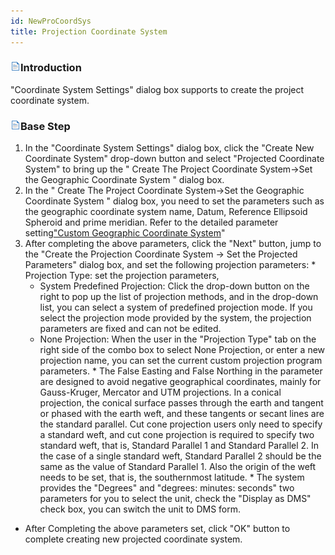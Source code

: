 ```yaml
---
id: NewProCoordSys
title: Projection Coordinate System
---
```

### ![](../../img/read.gif)Introduction

"Coordinate System Settings" dialog box supports to create the project coordinate system.

### ![](../../img/read.gif)Base Step

  1. In the "Coordinate System Settings" dialog box, click the "Create New Coordinate System" drop-down button and select "Projected Coordinate System" to bring up the " Create The Project Coordinate System->Set the Geographic Coordinate System " dialog box.
  2. In the " Create The Project Coordinate System->Set the Geographic Coordinate System " dialog box, you need to set the parameters such as the geographic coordinate system name, Datum, Reference Ellipsoid Spheroid and prime meridian. Refer to the detailed parameter setting["Custom Geographic Coordinate System](NewGeoCoordSys.htm#1)"
  3. After completing the above parameters, click the "Next" button, jump to the "Create the Projection Coordinate System -> Set the Projected Parameters" dialog box, and set the following projection parameters:
    * Projection Type: set the projection parameters,
      * System Predefined Projection: Click the drop-down button on the right to pop up the list of projection methods, and in the drop-down list, you can select a system of predefined projection mode. If you select the projection mode provided by the system, the projection parameters are fixed and can not be edited.
      * None Projection: When the user in the "Projection Type" tab on the right side of the combo box to select None Projection, or enter a new projection name, you can set the current custom projection program parameters.
    * The False Easting and False Northing in the parameter are designed to avoid negative geographical coordinates, mainly for Gauss-Kruger, Mercator and UTM projections. In a conical projection, the conical surface passes through the earth and tangent or phased with the earth weft, and these tangents or secant lines are the standard parallel. Cut cone projection users only need to specify a standard weft, and cut cone projection is required to specify two standard weft, that is, Standard Parallel 1 and Standard Parallel 2. In the case of a single standard weft, Standard Parallel 2 should be the same as the value of Standard Parallel 1. Also the origin of the weft needs to be set, that is, the southernmost latitude.
    * The system provides the "Degrees" and "degrees: minutes: seconds" two parameters for you to select the unit, check the "Display as DMS" check box, you can switch the unit to DMS form.


* After Completing the above parameters set, click "OK" button to complete creating new projected coordinate system.

